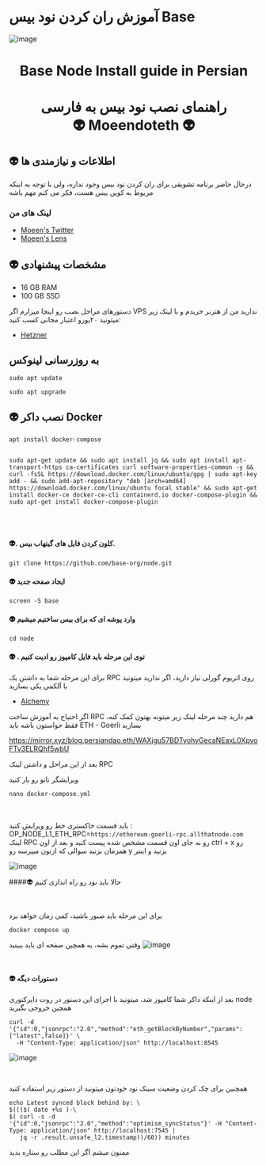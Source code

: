# آموزش ران کردن نود بیس Base
![image](https://iili.io/HXNL4YN.jpg)


<h1 align="center"> Base Node Install guide in Persian </h1>
<h1 align="center"> راهنمای نصب نود بیس به فارسی <br> 👽 Moeendoteth 👽
</h1>

## 👽  اطلاعات و نیازمندی ها

درحال حاضر برنامه تشویقی برای ران کردن نود بیس وجود نداره، ولی با توجه به اینکه مربوط به کوین بیس هست، فکر می کنم مهم باشه 

### لینک های من
 * [Moeen's Twitter](https://twitter.com/Moeendoteth)
* [Moeen's Lens](https://lenster.xyz/u/moeen)
 
 ## 👽  مشخصات پیشنهادی

- 16 GB RAM
- 100 GB SSD

دستورهای مراحل نصب رو اینجا میزارم
اگر VPS ندارید من از هتزنر خریدم و با لینک زیر میتونید ۲۰یورو اعتبار مجانی کسب کنید:


 * [Hetzner](https://hetzner.cloud/?ref=p7amgYr2ILM7)

## به روزرسانی لینوکس
 
```shell
sudo apt update
```

```shell
sudo apt upgrade
```


## 👽  نصب داکر Docker

```shell
apt install docker-compose
```

```shell

sudo apt-get update && sudo apt install jq && sudo apt install apt-transport-https ca-certificates curl software-properties-common -y && curl -fsSL https://download.docker.com/linux/ubuntu/gpg | sudo apt-key add - && sudo add-apt-repository "deb [arch=amd64] https://download.docker.com/linux/ubuntu focal stable" && sudo apt-get install docker-ce docker-ce-cli containerd.io docker-compose-plugin && sudo apt-get install docker-compose-plugin

```
<br><br>

#### 👽. کلون کردن فایل های گیتهاب بیس.

```
git clone https://github.com/base-org/node.git
```

#### 👽  ایجاد صفحه جدید 
```
screen -S base
```

#### 👽  وارد پوشه ای که برای بیس ساختیم میشیم

```
cd node
```

#### 👽 . توی این مرحله باید فایل کامپوز رو ادیت کنیم

برای این مرحله شما به داشتن یک RPC روی اتریوم گورلی نیاز دارید، اگر ندارید میتونید با آلکمی یکی بسازید


* [Alchemy](https://alchemy.com/?r=jk4ODk2NDUwNzU5N)

اگر احتیاج به آموزش ساخت RPC هم دارید چند مرحله لینک زیر میتونه بهتون کمک کنه،
فقط حواستون باشه باید 
ETH - Goerli 
بسازید

https://mirror.xyz/blog.persiandao.eth/WAXjgu57BDTyohyGecaNEaxL0XpvoFTv3ELRQhf5wbU

بعد از این مراحل و داشتن لینک RPC


ویرایشگر نانو رو باز کنید

```
nano docker-compose.yml
```

<br><br>
باید قسمت خاکستری خط رو ویرایش کنید : 
OP_NODE_L1_ETH_RPC=`https://ethereum-goerli-rpc.allthatnode.com`
<br>
لینک RPC رو به جای اون قسمت مشخص شده پیست کنید و بعد از اون 
ctrl + x رو همزمان بزنید
سوالی که ازتون میپرسه رو y بزنید و اینتر


![image](https://iili.io/HXNrb4I.png)



####👽 حالا باید نود رو راه اندازی کنیم

<br>

برای این مرحله باید صبور باشید، کمی زمان خواهد برد <br>

```
docker compose up
```

وقتی تموم بشه، یه همچین صفحه ای باید ببینید
![image](https://iili.io/HXO22wv.png)

<br>

#### 👽  دستورات دیگه

بعد از اینکه داکر شما کامپوز شد، میتونید با اجرای این دستور در روت دایرکتوری node
همچین خروجی بگیرید

```
curl -d '{"id":0,"jsonrpc":"2.0","method":"eth_getBlockByNumber","params":["latest",false]}' \
  -H "Content-Type: application/json" http://localhost:8545
```
![image](https://iili.io/HXN4WnR.png)

<br>


همچنین برای چک کردن وضعیت سینک نود خودتون میتونید از دستور زیر استفاده کنید

```
echo Latest synced block behind by: \
$((($( date +%s )-\
$( curl -s -d '{"id":0,"jsonrpc":"2.0","method":"optimism_syncStatus"}' -H "Content-Type: application/json" http://localhost:7545 |
   jq -r .result.unsafe_l2.timestamp))/60)) minutes
```


ممنون میشم اگر این مطلب رو ستاره بدید

